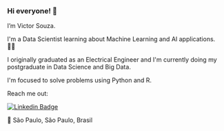 ### Hi everyone! 👋

I’m Victor Souza.

I'm a Data Scientist learning about Machine Learning and AI applications. 👨‍💻

I originally graduated as an Electrical Engineer and I'm currently doing my postgraduate in Data Science and Big Data. 

I'm focused to solve problems using Python and R.

Reach me out:

[![Linkedin Badge](https://img.shields.io/badge/-LinkedIn-blue?style=flat-square&logo=Linkedin&logoColor=white&link=https://www.linkedin.com/in/victorlula/)](https://www.linkedin.com/in/victorlula/)

📍 São Paulo, São Paulo, Brasil 
